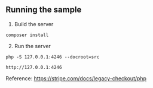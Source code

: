 ## Running the sample

1. Build the server

~~~
composer install
~~~

2. Run the server

~~~
php -S 127.0.0.1:4246 --docroot=src
~~~

~~~
http://127.0.0.1:4246
~~~

Reference: https://stripe.com/docs/legacy-checkout/php
